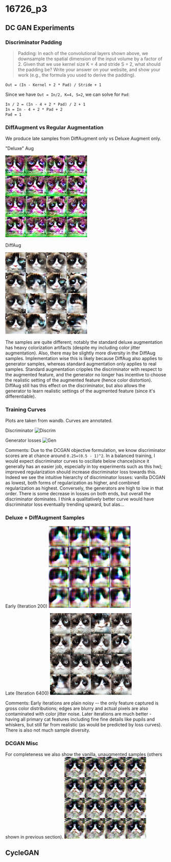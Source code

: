 # 16726_p3

## DC GAN Experiments

### Discriminator Padding
> Padding: In each of the convolutional layers shown above, we downsample the spatial dimension of the input volume by a factor of 2. Given that we use kernel size K = 4 and stride S = 2, what should the padding be? Write your answer on your website, and show your work (e.g., the formula you used to derive the padding).

<!-- write the conv formula -->
```
Out = (In - Kernel + 2 * Pad) / Stride + 1
```
Since we have `Out = In/2, K=4, S=2`, we can solve for `Pad`:
```
In / 2 = (In - 4 + 2 * Pad) / 2 + 1
In = In - 4 + 2 * Pad + 2
Pad = 1
```

### DiffAugment vs Regular Augmentation
We produce late samples from DiffAugment only vs Deluxe Augment only.

"Deluxe" Aug

![DeluxeAug](./figures/dcgan_deluxe.png)

DiffAug

![DiffAug](./figures/dcgan_diff.png)

The samples are quite different; notably the standard deluxe augmentation has heavy colorization artifacts (despite my including color jitter augmentation). Also, there may be slightly more diversity in the DiffAug samples. Implementation wise this is likely because DiffAug also applies to generator samples, whereas standard augmentation only applies to real samples. Standard augmentation cripples the discriminator with respect to the augmented feature, and the generator no longer has incentive to choose the realistic setting of the augmented feature (hence color distortion). DiffAug still has this effect on the discriminator, but also allows the generator to learn realistic settings of the augmented feature (since it's differentiable).

### Training Curves
Plots are taken from wandb. Curves are annotated.

Discriminator
![Discrim](./figures/dcgan_disc.jpg)

Generator losses
![Gen](./figures/dcgan_gen.jpg)

Comments:
Due to the DCGAN objective formulation, we know discriminator scores are at chance around `0.25=(0.5 - 1)^2`.  In a balanced training, I would expect discriminator curves to oscillate below chance(since it generally has an easier job, especially in toy experiments such as this hw); improved regularization should increase discriminator loss towards this. Indeed we see the intuitive hierarchy of discriminator losses: vanilla DCGAN as lowest, both forms of regularization as higher, and combined regularization as highest. Conversely, the generators are high to low in that order. There is some decrease in losses on both ends, but overall the discriminator dominates. I think a qualitatively better curve would have discriminator loss eventually trending upward, but alas...

### Deluxe + DiffAugment Samples

Early (Iteration 200)
![Iter200DCGAN](./figures/dcgan_200.png)

Late (Iteration 6400)
![Iter6400DCGANDeluxe](./figures/dcgan_6400.png)


Comments:
Early iterations are plain noisy -- the only feature captured is gross color distributions; edges are blurry and actual pixels are also contaminated with color jitter noise. Later iterations are much better - having all primary cat features including fine fine details like pupils and whiskers, but still far from realistic (as would be predicted by loss curves). There is also not much sample diversity.

### DCGAN Misc
For completeness we also show the vanilla, unaugmented samples (others shown in previous section).
![vanilla](./figures/vanilla.png)

## CycleGAN